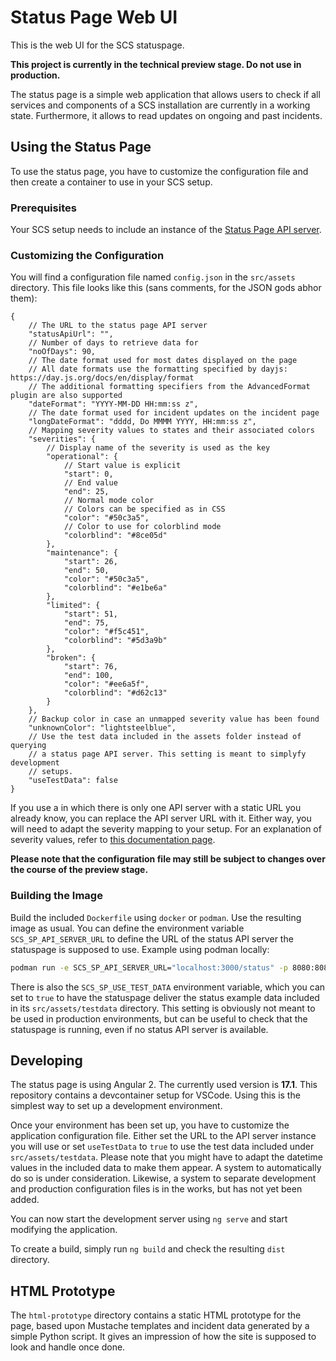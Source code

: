 # Status Page Web UI

This is the web UI for the SCS statuspage.

**This project is currently in the technical preview stage. Do not use in production.**

The status page is a simple web application that allows users to check if all services and components of a SCS installation are currently in a working state. Furthermore, it allows to read updates on ongoing and past incidents.

## Using the Status Page

To use the status page, you have to customize the configuration file and then create a container to use in your SCS setup.

### Prerequisites

Your SCS setup needs to include an instance of the [Status Page API server](https://github.com/SovereignCloudStack/status-page-api).

### Customizing the Configuration

You will find a configuration file named `config.json` in the `src/assets` directory. This file looks like this (sans comments, for the JSON gods abhor them):

```json5
{
    // The URL to the status page API server
    "statusApiUrl": "",
    // Number of days to retrieve data for
    "noOfDays": 90,
    // The date format used for most dates displayed on the page
    // All date formats use the formatting specified by dayjs: https://day.js.org/docs/en/display/format
    // The additional formatting specifiers from the AdvancedFormat plugin are also supported
    "dateFormat": "YYYY-MM-DD HH:mm:ss z",
    // The date format used for incident updates on the incident page
    "longDateFormat": "dddd, Do MMMM YYYY, HH:mm:ss z",
    // Mapping severity values to states and their associated colors
    "severities": {
        // Display name of the severity is used as the key
        "operational": {
            // Start value is explicit
            "start": 0,
            // End value
            "end": 25,
            // Normal mode color
            // Colors can be specified as in CSS
            "color": "#50c3a5",
            // Color to use for colorblind mode
            "colorblind": "#8ce05d"
        },
        "maintenance": {
            "start": 26,
            "end": 50,
            "color": "#50c3a5",
            "colorblind": "#e1be6a"
        },
        "limited": {
            "start": 51,
            "end": 75,
            "color": "#f5c451",
            "colorblind": "#5d3a9b"
        },
        "broken": {
            "start": 76,
            "end": 100,
            "color": "#ee6a5f",
            "colorblind": "#d62c13"
        }
    },
    // Backup color in case an unmapped severity value has been found
    "unknownColor": "lightsteelblue",
    // Use the test data included in the assets folder instead of querying
    // a status page API server. This setting is meant to simplyfy development
    // setups.
    "useTestData": false
}
```

If you use a in which there is only one API server with a static URL you already know, you can replace the API server URL with it. Either way, you will need to adapt the severity mapping to your setup. For an explanation of severity values, refer to [this documentation page](https://docs.scs.community/standards/scs-0402-v1-status-page-openapi-spec-decision#severity).

**Please note that the configuration file may still be subject to changes over the course of the preview stage.**

### Building the Image

Build the included `Dockerfile` using `docker` or `podman`. Use the resulting image as usual. You can define the environment variable `SCS_SP_API_SERVER_URL` to define the URL of the status API server the statuspage is supposed to use. Example using podman locally:

```sh
podman run -e SCS_SP_API_SERVER_URL="localhost:3000/status" -p 8080:8080 scs-status-page-web
```

There is also the `SCS_SP_USE_TEST_DATA` environment variable, which you can set to `true` to have the statuspage deliver the status example data included in its `src/assets/testdata` directory. This setting is obviously not meant to be used in production environments, but can be useful to check that the statuspage is running, even if no status API server is available.

## Developing

The status page is using Angular 2. The currently used version is **17.1**. This repository contains a devcontainer setup for VSCode. Using this is the simplest way to set up a development environment.

Once your environment has been set up, you have to customize the application configuration file. Either set the URL to the API server instance you will use or set `useTestData` to `true` to use the test data included under `src/assets/testdata`. Please note that you might have to adapt the datetime values in the included data to make them appear. A system to automatically do so is under consideration. Likewise, a system to separate development and production configuration files is in the works, but has not yet been added.

You can now start the development server using `ng serve` and start modifying the application.

To create a build, simply run `ng build` and check the resulting `dist` directory.

## HTML Prototype

The `html-prototype` directory contains a static HTML prototype for the page, based upon Mustache templates and incident data generated by a simple Python script. It gives an impression of how the site is supposed to look and handle once done.

